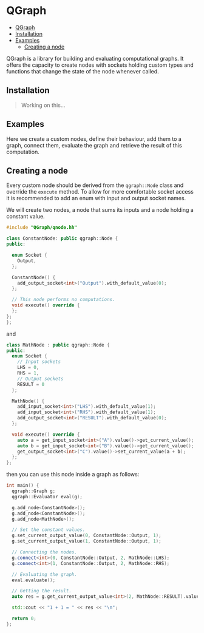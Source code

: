 # QGraph

<!--toc:start-->

- [QGraph](#qgraph)
- [Installation](#installation)
- [Examples](#examples)
  - [Creating a node](#creating-a-node)
  <!--toc:end-->

QGraph is a library for building and evaluating computational graphs. It offers the
capacity to create nodes with sockets holding custom types and functions that change
the state of the node whenever called.

## Installation

> Working on this...

## Examples

Here we create a custom nodes, define their behaviour, add them to a graph, connect
them, evaluate the graph and retrieve the result of this computation.

## Creating a node

Every custom node should be derived from the `qgraph::Node` class and override the
`execute` method. To allow for more comfortable socket access it is recommended to
add an enum with input and output socket names.

We will create two nodes, a node that sums its inputs and a node holding a constant
value.

```cpp
#include "QGraph/qnode.hh"

class ConstantNode: public qgraph::Node {
public:

  enum Socket {
    Output,
  };

  ConstantNode() {
    add_output_socket<int>("Output").with_default_value(0);
  };

  // This node performs no computations.
  void execute() override {
  };
};
};
```

and

```cpp
class MathNode : public qgraph::Node {
public:
  enum Socket {
    // Input sockets
    LHS = 0,
    RHS = 1,
    // Output sockets
    RESULT = 0
  };

  MathNode() {
    add_input_socket<int>("LHS").with_default_value(1);
    add_input_socket<int>("RHS").with_default_value(1);
    add_output_socket<int>("RESULT").with_default_value(0);
  };

  void execute() override {
    auto a = get_input_socket<int>("A").value()->get_current_value();
    auto b = get_input_socket<int>("B").value()->get_current_value();
    get_output_socket<int>("C").value()->set_current_value(a + b);
  };
};
```

then you can use this node inside a graph as follows:

```cpp
int main() {
  qgraph::Graph g;
  qgraph::Evaluator eval(g);

  g.add_node<ConstantNode>();
  g.add_node<ConstantNode>();
  g.add_node<MathNode>();

  // Set the constant values.
  g.set_current_output_value(0, ConstantNode::Output, 1);
  g.set_current_output_value(1, ConstantNode::Output, 1);

  // Connecting the nodes.
  g.connect<int>(0, ConstantNode::Output, 2, MathNode::LHS);
  g.connect<int>(1, ConstantNode::Output, 2, MathNode::RHS);

  // Evaluating the graph.
  eval.evaluate();

  // Getting the result.
  auto res = g.get_current_output_value<int>(2, MathNode::RESULT).value();

  std::cout << "1 + 1 = " << res << "\n";

  return 0;
};

```
